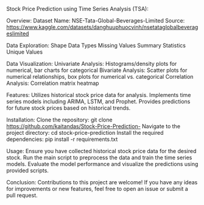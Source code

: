 Stock Price Prediction using Time Series Analysis (TSA):

Overview:
Dataset Name: NSE-Tata-Global-Beverages-Limited
Source: https://www.kaggle.com/datasets/danghuuphuocvinh/nsetataglobalbeverageslimited

Data Exploration:
Shape
Data Types
Missing Values
Summary Statistics
Unique Values

Data Visualization:
Univariate Analysis: Histograms/density plots for numerical, bar charts for categorical
Bivariate Analysis: Scatter plots for numerical relationships, box plots for numerical vs. categorical
Correlation Analysis: Correlation matrix heatmap

Features:
Utilizes historical stock price data for analysis.
Implements time series models including ARIMA, LSTM, and Prophet.
Provides predictions for future stock prices based on historical trends.

Installation:
Clone the repository: git clone https://github.com/kaitandas/Stock-Price-Prediction-
Navigate to the project directory: cd stock-price-prediction
Install the required dependencies: pip install -r requirements.txt

Usage:
Ensure you have collected historical stock price data for the desired stock.
Run the main script to preprocess the data and train the time series models.
Evaluate the model performance and visualize the predictions using provided scripts.

Conclusion:
Contributions to this project are welcome! If you have any ideas for improvements or new features, feel free to open an issue or submit a pull request.
